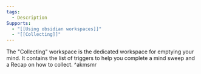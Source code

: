 ```yaml
---
tags:
  - Description
Supports:
  - "[[Using obsidian workspaces]]"
  - "[[Collecting]]"
---
```

The "Collecting" workspace is the dedicated workspace for emptying your mind. It contains the list of triggers to help you complete a mind sweep and a Recap on how to collect.  ^akmsmr